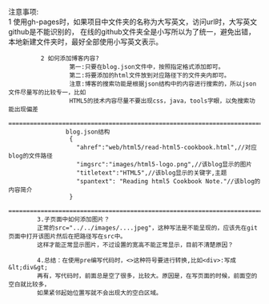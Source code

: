  注意事项:  
             1  使用gh-pages时，如果项目中文件夹的名称为大写英文，访问url时，大写英文github是不能识别的，
                在线的github文件夹全是小写所以为了统一，避免出错，本地新建文件夹时，最好全部使用小写英文表示。
                    
             2 如何添加博客内容?
                     第一:只要在blog.json文件中，按照指定格式添加即可。
                     第二:将要添加的html文件放到对应路径下的文件夹内即可。
                     注意:博客的搜索功能是根据json结构中的内容进行搜索的，所以json文件尽量写的比较专一，比如
                     HTML5的技术内容尽量不要出现css，java，tools字眼，以免搜索功能出现偏差      
            ===========================================================================================
                    blog.json结构
                     {
                       "ahref":"web/html5/read-html5-cookbook.html",//对应blog的文件路径
                       "imgsrc":"images/html5-logo.png",//该blog显示的图片
                       "titletext":"HTML5",//该blog显示的关键字,主题
                       "spantext": "Reading html5 Cookbook Note."//该blog的内容简介
                     }
            ============================================================================================
            3.子页面中如何添加图片？
            正常的src="../../images/....jpeg"，这种写法是不能呈现的，应该先在git页面中打开该图片然后在把路径写在src中。
            这样才能正常显示图片，不过设置的宽高不能正常显示，目前不清楚原因？

            4.总结：在使用pre编写代码时，<>这种符号要进行转换,比如<div>:写成 &lt;div&gt;
            再有，写代码时，前面总是空了很多，比较大。原因是，在写页面的时候，前面空的空白就比较多，
            如果紧邻起始位置写就不会出现大的空白区域。

            
         
